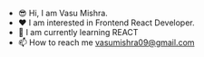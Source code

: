- 😎 Hi, I am Vasu Mishra.
- ❤️ I am interested in Frontend React Developer.
- 👀 I am currently learning REACT 
- 📫 How to reach me vasumishra09@gmail.com
